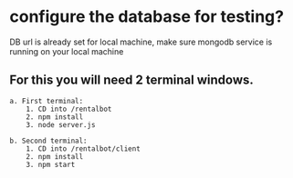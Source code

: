 # configure the database for testing?
 DB url is already set for local machine, make sure mongodb service is running on your local machine
## For this you will need 2 terminal windows.

	a. First terminal:
		1. CD into /rentalbot
		2. npm install
		3. node server.js

	b. Second terminal:
		1. CD into /rentalbot/client
		2. npm install
		3. npm start
